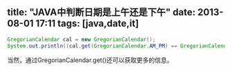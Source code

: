 title:  "JAVA中判断日期是上午还是下午"
date:  2013-08-01 17:11
tags: [java,date,it]
---
```java
GregorianCalendar cal = new GregorianCalendar();
System.out.println((cal.get(GregorianCalendar.AM_PM) == GregorianCalendar.PM)? "下午" : "上午");
```

当然，通过GregorianCalendar.get()还可以获取更多的信息。